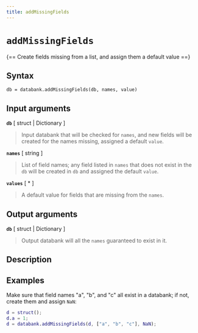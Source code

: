 ```yaml
---
title: addMissingFields
---
```


# `addMissingFields`

{== Create fields missing from a list, and assign them a default value ==}


## Syntax

    db = databank.addMissingFields(db, names, value)


## Input arguments

__`db`__ [ struct | Dictionary ]
>
> Input databank that will be checked for `names`, and new fields will be
> created for the names missing, assigned a default `value`.
>

__`names`__ [ string ]
>
> List of field names; any field listed in `names` that does not exist in
> the `db` will be created in `db` and assigned the default `value`.
>

__`values`__ [ * ]
>
> A default value for fields that are missing from the `names`.
>


## Output arguments

__`db`__ [ struct | Dictionary ]
>
> Output databank will all the `names` guaranteed to exist in it.
>


## Description


## Examples

Make sure that field names "a", "b", and "c" all exist in a databank; if
not, create them and assign `NaN`:

```matlab
d = struct();
d.a = 1;
d = databank.addMissingFields(d, ["a", "b", "c"], NaN);
```


